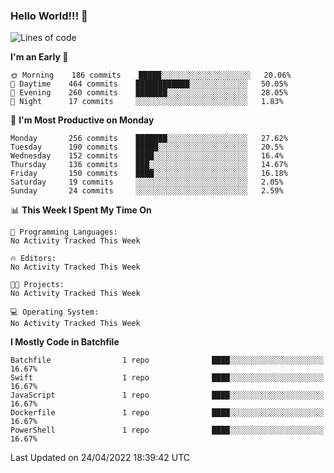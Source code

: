 ### Hello World!!! 👋

<!--
**kekotek/kekotek** is a ✨ _special_ ✨ repository because its `README.md` (this file) appears on your GitHub profile.

Here are some ideas to get you started:

- 🔭 I’m currently working on ...
- 🌱 I’m currently learning ...
- 👯 I’m looking to collaborate on ...
- 🤔 I’m looking for help with ...
- 💬 Ask me about ...
- 📫 How to reach me: ...
- 😄 Pronouns: ...
- ⚡ Fun fact: ...
-->

<!--START_SECTION:waka-->
![Lines of code](https://img.shields.io/badge/From%20Hello%20World%20I%27ve%20Written-19%20Thousand%20lines%20of%20code-blue)

**I'm an Early 🐤** 

```text
🌞 Morning    186 commits    █████░░░░░░░░░░░░░░░░░░░░   20.06% 
🌆 Daytime    464 commits    ████████████░░░░░░░░░░░░░   50.05% 
🌃 Evening    260 commits    ███████░░░░░░░░░░░░░░░░░░   28.05% 
🌙 Night      17 commits     ░░░░░░░░░░░░░░░░░░░░░░░░░   1.83%

```
📅 **I'm Most Productive on Monday** 

```text
Monday       256 commits    ███████░░░░░░░░░░░░░░░░░░   27.62% 
Tuesday      190 commits    █████░░░░░░░░░░░░░░░░░░░░   20.5% 
Wednesday    152 commits    ████░░░░░░░░░░░░░░░░░░░░░   16.4% 
Thursday     136 commits    ███░░░░░░░░░░░░░░░░░░░░░░   14.67% 
Friday       150 commits    ████░░░░░░░░░░░░░░░░░░░░░   16.18% 
Saturday     19 commits     ░░░░░░░░░░░░░░░░░░░░░░░░░   2.05% 
Sunday       24 commits     ░░░░░░░░░░░░░░░░░░░░░░░░░   2.59%

```


📊 **This Week I Spent My Time On** 

```text
💬 Programming Languages: 
No Activity Tracked This Week

🔥 Editors: 
No Activity Tracked This Week

🐱‍💻 Projects: 
No Activity Tracked This Week

💻 Operating System: 
No Activity Tracked This Week

```

**I Mostly Code in Batchfile** 

```text
Batchfile                1 repo              ████░░░░░░░░░░░░░░░░░░░░░   16.67% 
Swift                    1 repo              ████░░░░░░░░░░░░░░░░░░░░░   16.67% 
JavaScript               1 repo              ████░░░░░░░░░░░░░░░░░░░░░   16.67% 
Dockerfile               1 repo              ████░░░░░░░░░░░░░░░░░░░░░   16.67% 
PowerShell               1 repo              ████░░░░░░░░░░░░░░░░░░░░░   16.67%

```



 Last Updated on 24/04/2022 18:39:42 UTC
<!--END_SECTION:waka-->
